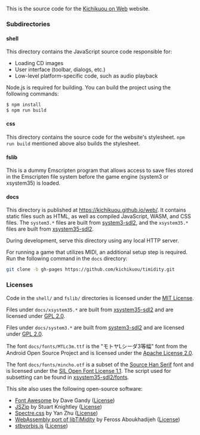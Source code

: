 This is the source code for the
[Kichikuou on Web](https://kichikuou.github.io/web/) website.

### Subdirectories

#### shell
This directory contains the JavaScript source code responsible for:

* Loading CD images
* User interface (toolbar, dialogs, etc.)
* Low-level platform-specific code, such as audio playback

Node.js is required for building. You can build the project using the following
commands:

```bash
$ npm install
$ npm run build
```

#### css
This directory contains the source code for the website's stylesheet.
`npm run build` mentioned above also builds the stylesheet.

#### fslib
This is a dummy Emscripten program that allows access to save files stored in
the Emscripten file system before the game engine (system3 or xsystem35) is
loaded.

#### docs
This directory is published at https://kichikuou.github.io/web/. It contains
static files such as HTML, as well as compiled JavaScript, WASM, and CSS files.
The `system3.*` files are built from [system3-sdl2], and the `xsystem35.*`
files are built from [xsystem35-sdl2].

During development, serve this directory using any local HTTP server.

For running a game that utilizes MIDI, an additional setup step is required.
Run the following command in the `docs` directory:

```bash
git clone -b gh-pages https://github.com/kichikuou/timidity.git
```

### Licenses
Code in the `shell/` and `fslib/` directories is licensed under the
[MIT License](shell/LICENSE).

Files under `docs/xsystem35.*` are built from [xsystem35-sdl2] and are licensed
under
[GPL 2.0](https://github.com/kichikuou/xsystem35-sdl2/blob/master/COPYING).

Files under `docs/system3.*` are built from [system3-sdl2] and are licensed
under
[GPL 2.0](https://github.com/kichikuou/system3-sdl2/blob/master/COPYING).

The font `docs/fonts/MTLc3m.ttf` is the "モトヤLシーダ3等幅" font from the
Android Open Source Project and is licensed under the
[Apache License 2.0](docs/fonts/MTLc3m.ttf.license).

The font `docs/fonts/mincho.otf` is a subset of the
[Source Han Serif](https://github.com/adobe-fonts/source-han-serif/) font and
is licensed under the
[SIL Open Font License 1.1](docs/fonts/mincho.otf.license). The script used for
subsetting can be found in
[xsystem35-sdl2/fonts](https://github.com/kichikuou/xsystem35-sdl2/blob/master/fonts/CMakeLists.txt).

This site also uses the following open-source software:

- [Font Awesome](https://fontawesome.com/v4.7.0/) by Dave Gandy ([License](https://fontawesome.com/v4.7.0/license/))
- [JSZip](https://stuk.github.io/jszip/) by Stuart Knightley ([License](https://github.com/Stuk/jszip/blob/v3.1.3/LICENSE.markdown))
- [Spectre.css](https://picturepan2.github.io/spectre/) by Yan Zhu ([License](https://github.com/picturepan2/spectre/blob/v0.5.8/LICENSE))
- [WebAssembly port of libTiMidity](https://github.com/feross/timidity) by Feross Aboukhadijeh ([License](https://github.com/kichikuou/timidity/blob/kichikuou/LICENSE))
- [stbvorbis.js](https://github.com/hajimehoshi/stbvorbis.js) ([License](https://github.com/hajimehoshi/stbvorbis.js/blob/v0.2.2/LICENSE))

[system3-sdl2]: https://github.com/kichikuou/system3-sdl2
[xsystem35-sdl2]: https://github.com/kichikuou/xsystem35-sdl2